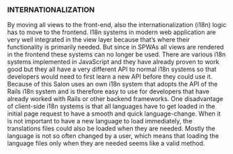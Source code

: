 ### INTERNATIONALIZATION
By moving all views to the front-end, also the internationalization (i18n) logic has to move to the frontend. I18n systems in modern web application are very well integrated in the view layer because that’s where their functionality is primarily needed. But since in SPWAs all views are rendered in the frontend these systems can no longer be used.
There are various i18n systems implemented in JavaScript and they have already proven to work good but they all have a very different API to normal i18n systems so that developers would need to first learn a new API before they could use it. Because of this Salon uses an own i18n system that adopts the API of the Rails i18n system and is therefore easy to use for developers that have already worked with Rails or other backend frameworks.
One disadvantage of client-side i18n systems is that all languages have to get loaded in the initial page request to have a smooth and quick language-change. When it is not important to have a new language to load immediately, the translations files could also be loaded when they are needed. Mostly the language is not so often changed by a user, which means that loading the language files only when they are needed seems like a valid method.